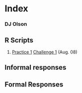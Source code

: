 # Index

### DJ Olson

## R Scripts 
1. [Practice 1](https://github.com/DJ-Olson/data100/blob/master/R_Practice_Plot1.mD) 
   [Challenge 1](https://github.com/DJ-Olson/data100/blob/master/R_Script_1.md) (Aug. 08)

## Informal responses

## Formal Responses
